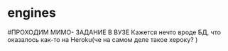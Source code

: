 # engines
#ПРОХОДИМ МИМО- ЗАДАНИЕ В ВУЗЕ
Кажется нечто вроде БД, что оказалось как-то на Heroku(че на самом деле такое хероку? )
